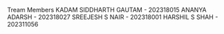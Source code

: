 Tream Members
KADAM SIDDHARTH GAUTAM - 202318015
ANANYA ADARSH - 202318027
SREEJESH S NAIR - 202318001
HARSHIL S SHAH - 202311056
